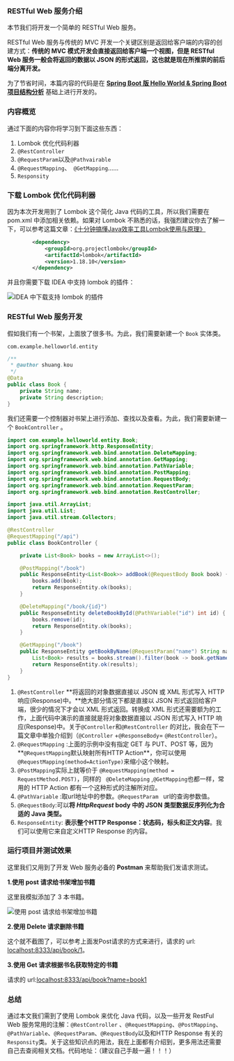 ###  RESTful Web 服务介绍

本节我们将开发一个简单的 RESTful Web 服务。

 RESTful Web 服务与传统的 MVC 开发一个关键区别是返回给客户端的内容的创建方式：**传统的 MVC 模式开发会直接返回给客户端一个视图，但是 RESTful Web 服务一般会将返回的数据以 JSON 的形式返回，这也就是现在所推崇的前后端分离开发。**

为了节省时间，本篇内容的代码是在 **[Spring Boot 版 Hello World & Spring Boot 项目结构分析](https://snailclimb.gitee.io/springboot-guide/#/./start/springboot-hello-world)** 基础上进行开发的。

### 内容概览

通过下面的内容你将学习到下面这些东西：

1. Lombok 优化代码利器
2. `@RestController` 
3. `@RequestParam`以及`@Pathvairable`
4. `@RequestMapping`、` @GetMapping`......
5. `Responsity`

### 下载 Lombok 优化代码利器

因为本次开发用到了 Lombok 这个简化 Java 代码的工具，所以我们需要在 pom.xml 中添加相关依赖。如果对 Lombok 不熟悉的话，我强烈建议你去了解一下，可以参考这篇文章：[《十分钟搞懂Java效率工具Lombok使用与原理》](https://mp.weixin.qq.com/s?__biz=Mzg2OTA0Njk0OA==&mid=2247485385&idx=2&sn=a7c3fb4485ffd8c019e5541e9b1580cd&chksm=cea24802f9d5c1144eee0da52cfc0cc5e8ee3590990de3bb642df4d4b2a8cd07f12dd54947b9&token=1381785723&lang=zh_CN#rd)

```xml
		<dependency>
			<groupId>org.projectlombok</groupId>
			<artifactId>lombok</artifactId>
			<version>1.18.10</version>
		</dependency>
```

并且你需要下载 IDEA 中支持 lombok 的插件：

![ IDEA 中下载支持 lombok 的插件](https://my-blog-to-use.oss-cn-beijing.aliyuncs.com/2019-7/lombok-idea.png)

### RESTful Web 服务开发

假如我们有一个书架，上面放了很多书。为此，我们需要新建一个 `Book` 实体类。

`com.example.helloworld.entity`

```java
/**
 * @author shuang.kou
 */
@Data
public class Book {
    private String name;
    private String description;
}
```

我们还需要一个控制器对书架上进行添加、查找以及查看。为此，我们需要新建一个 `BookController` 。

```java
import com.example.helloworld.entity.Book;
import org.springframework.http.ResponseEntity;
import org.springframework.web.bind.annotation.DeleteMapping;
import org.springframework.web.bind.annotation.GetMapping;
import org.springframework.web.bind.annotation.PathVariable;
import org.springframework.web.bind.annotation.PostMapping;
import org.springframework.web.bind.annotation.RequestBody;
import org.springframework.web.bind.annotation.RequestParam;
import org.springframework.web.bind.annotation.RestController;

import java.util.ArrayList;
import java.util.List;
import java.util.stream.Collectors;

@RestController
@RequestMapping("/api")
public class BookController {

    private List<Book> books = new ArrayList<>();

    @PostMapping("/book")
    public ResponseEntity<List<Book>> addBook(@RequestBody Book book) {
        books.add(book);
        return ResponseEntity.ok(books);
    }

    @DeleteMapping("/book/{id}")
    public ResponseEntity deleteBookById(@PathVariable("id") int id) {
        books.remove(id);
        return ResponseEntity.ok(books);
    }

    @GetMapping("/book")
    public ResponseEntity getBookByName(@RequestParam("name") String name) {
        List<Book> results = books.stream().filter(book -> book.getName().equals(name)).collect(Collectors.toList());
        return ResponseEntity.ok(results);
    }
}
```

1. `@RestController`  **将返回的对象数据直接以 JSON 或 XML 形式写入 HTTP 响应(Response)中。**绝大部分情况下都是直接以  JSON 形式返回给客户端，很少的情况下才会以 XML 形式返回。转换成 XML 形式还需要额为的工作，上面代码中演示的直接就是将对象数据直接以 JSON 形式写入 HTTP 响应(Response)中。关于`@Controller`和`@RestController` 的对比，我会在下一篇文章中单独介绍到（`@Controller` +`@ResponseBody`= `@RestController`）。
2. `@RequestMapping` :上面的示例中没有指定 GET 与 PUT、POST 等，因为**`@RequestMapping`默认映射所有HTTP Action**，你可以使用`@RequestMapping(method=ActionType)`来缩小这个映射。
3. `@PostMapping`实际上就等价于 `@RequestMapping(method = RequestMethod.POST)`，同样的 ` @DeleteMapping` ,`@GetMapping`也都一样，常用的 HTTP Action 都有一个这种形式的注解所对应。
4. `@PathVariable` :取url地址中的参数。`@RequestParam ` url的查询参数值。
5. `@RequestBody`:可以**将 *HttpRequest* body 中的 JSON 类型数据反序列化为合适的 Java 类型。**
6. `ResponseEntity`: **表示整个HTTP Response：状态码，标头和正文内容**。我们可以使用它来自定义HTTP Response 的内容。

### 运行项目并测试效果

这里我们又用到了开发 Web 服务必备的 **Postman** 来帮助我们发请求测试。

**1.使用 post 请求给书架增加书籍**

这里我模拟添加了 3 本书籍。

![使用 post 请求给书架增加书籍](https://my-blog-to-use.oss-cn-beijing.aliyuncs.com/2019-7/post-add-book.png)

**2.使用 Delete 请求删除书籍**

这个就不截图了，可以参考上面发Post请求的方式来进行，请求的 url: [localhost:8333/api/book/1](localhost:8333/api/book/1)。

**3.使用 Get 请求根据书名获取特定的书籍**

请求的 url:[localhost:8333/api/book?name=book1](localhost:8333/api/book?name=book1)

### 总结

通过本文我们需到了使用 Lombok 来优化 Java 代码，以及一些开发 RestFul Web 服务常用的注解：`@RestController`  、`@RequestMapping`、`@PostMapping`、`@PathVariable`、`@RequestParam`、`@RequestBody`以及和HTTP Response 有关的 `Responsity`类。关于这些知识点的用法，我在上面都有介绍到，更多用法还需要自己去查阅相关文档。代码地址：（建议自己手敲一遍！！！）